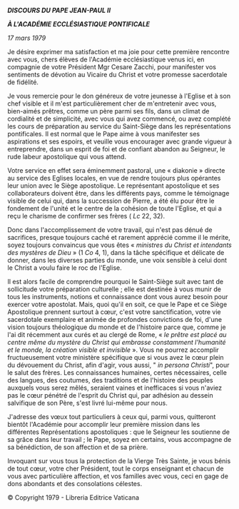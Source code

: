 ***DISCOURS DU PAPE JEAN-PAUL II***

***À L'ACADÉMIE ECCLÉSIASTIQUE PONTIFICALE***

*17 mars 1979*

Je désire exprimer ma satisfaction et ma joie pour cette première rencontre avec vous, chers élèves de l'Académie ecclésiastique venus ici, en compagnie de votre Président Mgr Cesare Zacchi, pour manifester vos sentiments de dévotion au Vicaire du Christ et votre promesse sacerdotale de fidélité.

Je vous remercie pour le don généreux de votre jeunesse à l'Eglise et à son chef visible et il m'est particulièrement cher de m'entretenir avec vous, bien-aimés prêtres, comme un père parmi ses fils, dans un climat de cordialité et de simplicité, avec vous qui avez commencé, ou avez complété les cours de préparation au service du Saint-Siège dans les représentations pontificales. Il est normal que le Pape aime à vous manifester ses aspirations et ses espoirs, et veuille vous encourager avec grande vigueur à entreprendre, dans un esprit de foi et de confiant abandon au Seigneur, le rude labeur apostolique qui vous attend.

Votre service en effet sera éminemment pastoral, une « diakonie » directe au service des Eglises locales, en vue de rendre toujours plus opérantes leur union avec le Siège apostolique. Le représentant apostolique et ses collaborateurs doivent être, dans les différents pays, comme le témoignage visible de celui qui, dans la succession de Pierre, a été élu pour être le fondement de l'unité et le centre de la cohésion de toute l'Eglise, et qui a reçu le charisme de confirmer ses frères ( *Lc* 22, 32).

Donc dans l'accomplissement de votre travail, qui n'est pas dénué de sacrifices, presque toujours caché et rarement apprécié comme il le mérite, soyez toujours convaincus que vous êtes « *ministres du Christ et intendants des mystères de Dieu* » (1 *Co* 4, 1), dans la tâche spécifique et délicate de donner, dans les diverses parties du monde, une voix sensible à celui dont le Christ a voulu faire le roc de l'Eglise.

Il est alors facile de comprendre pourquoi le Saint-Siège suit avec tant de sollicitude votre préparation culturelle ; elle est destinée à vous munir de tous les instruments, notions et connaissance dont vous aurez besoin pour exercer votre apostolat. Mais, quoi qu'il en soit, ce que le Pape et ce Siège Apostolique prennent surtout à cœur, c'est votre sanctification, votre vie sacerdotale exemplaire et animée de profondes convictions de foi, d'une vision toujours théologique du monde et de l'histoire parce que, comme je l'ai dit récemment aux curés et au clergé de Rome, « *le prêtre est placé au centre même du mystère du Christ qui embrasse constamment l'humanité et le monde, la création visible et invisible* ». Vous ne pourrez accomplir fructueusement votre ministère spécifique que si vous avez le cœur plein du dévouement du Christ, afin d'agir, vous aussi, " *in persona Christi*", pour le salut des frères. Les connaissances humaines, certes nécessaires, celle des langues, des coutumes, des traditions et de l'histoire des peuples auxquels vous serez mêlés, seraient vaines et inefficaces si vous n'aviez pas le cœur pénétré de l'esprit du Christ qui, par adhésion au dessein salvifique de son Père, s'est livré lui-même pour nous.

J'adresse des vœux tout particuliers à ceux qui, parmi vous, quitteront bientôt l'Académie pour accomplir leur première mission dans les différentes Représentations apostoliques : que le Seigneur les soutienne de sa grâce dans leur travail ; le Pape, soyez en certains, vous accompagne de sa bénédiction, de son affection et de sa prière.

Invoquant sur vous tous la protection de la Vierge Très Sainte, je vous bénis de tout cœur, votre cher Président, tout le corps enseignant et chacun de vous avec particulière affection, et vos familles avec vous, ceci en gage de dons abondants et des consolations célestes.

© Copyright 1979 - Libreria Editrice Vaticana